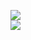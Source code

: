 [![](https://img.shields.io/badge/Made%20With-Github%20Spray-lightgrey.svg?style=for-the-badge&logo=github)](https://github.com/Annihil/github-spray#24201)  
[![](https://i.imgur.com/2DrTn0Z.gif)](https://github.com/Annihil/github-spray)